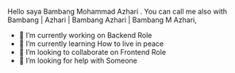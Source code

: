Hello saya Bambang Mohammad Azhari . You can call me also with Bambang | Azhari | Bambang Azhari | Bambang M Azhari, 

- 🔭 I’m currently working on Backend Role
- 🌱 I’m currently learning How to live in peace
- 👯 I’m looking to collaborate on Frontend Role
- 🤔 I’m looking for help with Someone 

